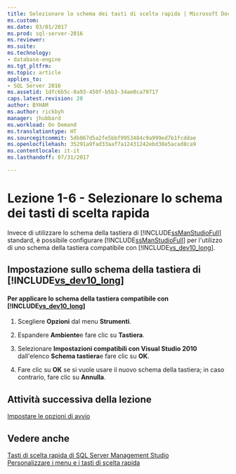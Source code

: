 ```yaml
---
title: Selezionare lo schema dei tasti di scelta rapida | Microsoft Docs
ms.custom: 
ms.date: 03/01/2017
ms.prod: sql-server-2016
ms.reviewer: 
ms.suite: 
ms.technology:
- database-engine
ms.tgt_pltfrm: 
ms.topic: article
applies_to:
- SQL Server 2016
ms.assetid: 1dfc6b5c-0a93-450f-b5b3-34ae0ca79717
caps.latest.revision: 28
author: BYHAM
ms.author: rickbyh
manager: jhubbard
ms.workload: On Demand
ms.translationtype: HT
ms.sourcegitcommit: 5db067d5a2fe5bbf9953484c9a999ed7b1fcddae
ms.openlocfilehash: 35291a9fad33aaf7a12431242ebd38e5acad8ca9
ms.contentlocale: it-it
ms.lasthandoff: 07/31/2017

---
```

# <a name="lesson-1-6---select-the-keyboard-shortcut-scheme"></a>Lezione 1-6 - Selezionare lo schema dei tasti di scelta rapida
Invece di utilizzare lo schema della tastiera di [!INCLUDE[ssManStudioFull](../../includes/ssmanstudiofull-md.md)] standard, è possibile configurare [!INCLUDE[ssManStudioFull](../../includes/ssmanstudiofull-md.md)] per l'utilizzo di uno schema della tastiera compatibile con [!INCLUDE[vs_dev10_long](../../includes/vs-dev10-long-md.md)].  
  
## <a name="changing-to-the-includevsdev10longincludesvs-dev10-long-mdmd-keyboard-scheme"></a>Impostazione sullo schema della tastiera di [!INCLUDE[vs_dev10_long](../../includes/vs-dev10-long-md.md)]  
  
#### <a name="to-apply-includevsdev10longincludesvs-dev10-long-mdmd-compatible-keyboard-scheme"></a>Per applicare lo schema della tastiera compatibile con [!INCLUDE[vs_dev10_long](../../includes/vs-dev10-long-md.md)]  
  
1.  Scegliere **Opzioni** dal menu **Strumenti**.  
  
2.  Espandere **Ambiente**e fare clic su **Tastiera**.  
  
3.  Selezionare **Impostazioni compatibili con Visual Studio 2010** dall'elenco **Schema tastiera**e fare clic su **OK**.  
  
4.  Fare clic su **OK** se si vuole usare il nuovo schema della tastiera; in caso contrario, fare clic su **Annulla**.  
  
## <a name="next-task-in-lesson"></a>Attività successiva della lezione  
[Impostare le opzioni di avvio](../../tools/sql-server-management-studio/lesson-1-7-set-the-startup-options.md)  
  
## <a name="see-also"></a>Vedere anche  
[Tasti di scelta rapida di SQL Server Management Studio](../../tools/sql-server-management-studio/sql-server-management-studio-keyboard-shortcuts.md)  
[Personalizzare i menu e i tasti di scelta rapida](http://msdn.microsoft.com/library/fb4edf3c-71b6-4645-b1d1-ddfdd69f0d7b)  
  
  
  

